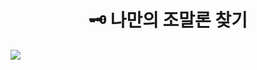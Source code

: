 <div align="center">
  <h1>🗝 나만의 조말론 찾기</h1>
</div>

![](https://user-images.githubusercontent.com/102042383/218418082-f776b6d9-6536-4682-b185-dca431b72cb8.png)

